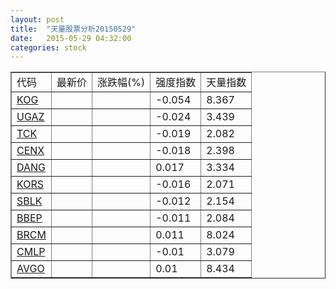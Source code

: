 ```yaml
---
layout: post
title:  "天量股票分析20150529"
date:   2015-05-29 04:32:00
categories: stock
---
```

<script type="text/javascript">
var stockList = []
stockList.push('gb_kog');
stockList.push('gb_ugaz');
stockList.push('gb_tck');
stockList.push('gb_cenx');
stockList.push('gb_dang');
stockList.push('gb_kors');
stockList.push('gb_sblk');
stockList.push('gb_bbep');
stockList.push('gb_brcm');
stockList.push('gb_cmlp');
stockList.push('gb_avgo');
</script>

<table border="1">
 <tr>
  <td>代码</td>
  <td>最新价</td>
  <td>涨跌幅(%)</td>
 <td>强度指数</td>
 <td>天量指数</td>
</tr>
  <tr id="kog"><td><a href="http://stock.finance.sina.com.cn/usstock/quotes/KOG.html" target="_blank">KOG</a></td><td></td><td></td><td>-0.054</td><td>8.367</td></tr>
  <tr id="ugaz"><td><a href="http://stock.finance.sina.com.cn/usstock/quotes/UGAZ.html" target="_blank">UGAZ</a></td><td></td><td></td><td>-0.024</td><td>3.439</td></tr>
  <tr id="tck"><td><a href="http://stock.finance.sina.com.cn/usstock/quotes/TCK.html" target="_blank">TCK</a></td><td></td><td></td><td>-0.019</td><td>2.082</td></tr>
  <tr id="cenx"><td><a href="http://stock.finance.sina.com.cn/usstock/quotes/CENX.html" target="_blank">CENX</a></td><td></td><td></td><td>-0.018</td><td>2.398</td></tr>
  <tr id="dang"><td><a href="http://stock.finance.sina.com.cn/usstock/quotes/DANG.html" target="_blank">DANG</a></td><td></td><td></td><td>0.017</td><td>3.334</td></tr>
  <tr id="kors"><td><a href="http://stock.finance.sina.com.cn/usstock/quotes/KORS.html" target="_blank">KORS</a></td><td></td><td></td><td>-0.016</td><td>2.071</td></tr>
  <tr id="sblk"><td><a href="http://stock.finance.sina.com.cn/usstock/quotes/SBLK.html" target="_blank">SBLK</a></td><td></td><td></td><td>-0.012</td><td>2.154</td></tr>
  <tr id="bbep"><td><a href="http://stock.finance.sina.com.cn/usstock/quotes/BBEP.html" target="_blank">BBEP</a></td><td></td><td></td><td>-0.011</td><td>2.084</td></tr>
  <tr id="brcm"><td><a href="http://stock.finance.sina.com.cn/usstock/quotes/BRCM.html" target="_blank">BRCM</a></td><td></td><td></td><td>0.011</td><td>8.024</td></tr>
  <tr id="cmlp"><td><a href="http://stock.finance.sina.com.cn/usstock/quotes/CMLP.html" target="_blank">CMLP</a></td><td></td><td></td><td>-0.01</td><td>3.079</td></tr>
  <tr id="avgo"><td><a href="http://stock.finance.sina.com.cn/usstock/quotes/AVGO.html" target="_blank">AVGO</a></td><td></td><td></td><td>0.01</td><td>8.434</td></tr>
</table>
